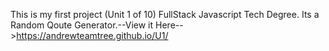 This is my first project (Unit 1 of 10) FullStack Javascript Tech Degree.
Its a Random Qoute Generator.--View it Here-->https://andrewteamtree.github.io/U1/

